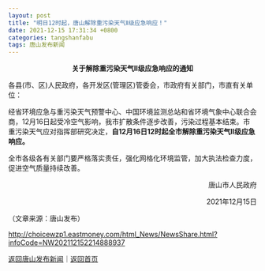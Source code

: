 ```yaml
---
layout: post
title: "明日12时起，唐山解除重污染天气Ⅱ级应急响应！"
date: 2021-12-15 17:31:34 +0800
categories: tangshanfabu
tags: 唐山发布新闻
---
```

<p align="center"><strong>关于解除重污染天气Ⅱ级应急响应的通知</strong></p>
 <p>各县(市、区)人民政府，各开发区(管理区)管委会，市政府有关部门，市直有关单位：</p>
 <p>经省环境应急与重污染天气预警中心、中国环境监测总站和省环境气象中心联合会商，12月16日起受冷空气影响，我市扩散条件逐步改善，污染过程基本结束。市重污染天气应对指挥部研究决定，<strong>自12月16日12时起全市解除重污染天气Ⅱ级应急响应。</strong></p>
 <p>全市各级各有关部门要严格落实责任，强化网格化环境监管，加大执法检查力度，促进空气质量持续改善。</p>
 <p style="text-align:right;">唐山市人民政府</p><p style="text-align:right;">2021年12月15日</p><p class="em_media">（文章来源：唐山发布）</p>

<http://choicewzp1.eastmoney.com/html_News/NewsShare.html?infoCode=NW202112152214888937>

[返回唐山发布新闻](//finews.withounder.com/category/tangshanfabu.html)｜[返回首页](//finews.withounder.com/)